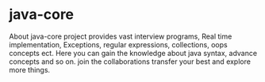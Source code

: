 # java-core
About
java-core project provides vast interview programs, Real time implementation, Exceptions, regular expressions, collections, oops concepts ect. Here you can gain the knowledge about java syntax, advance concepts and so on. join the collaborations transfer your best and explore more things.
